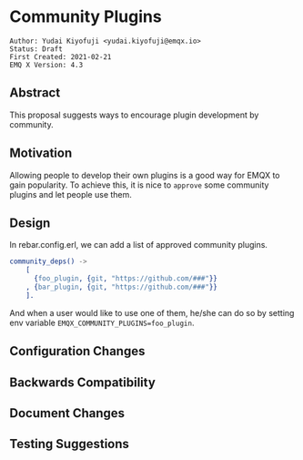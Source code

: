 # Community Plugins

```
Author: Yudai Kiyofuji <yudai.kiyofuji@emqx.io>
Status: Draft
First Created: 2021-02-21
EMQ X Version: 4.3
```

## Abstract

This proposal suggests ways to encourage plugin development by community. 

## Motivation

Allowing people to develop their own plugins is a good way for EMQX to gain popularity.
To achieve this, it is nice to `approve` some community plugins and let people use them.

## Design

In rebar.config.erl, we can add a list of approved community plugins.

```erlang
community_deps() ->
    [
      {foo_plugin, {git, "https://github.com/###"}}
    , {bar_plugin, {git, "https://github.com/###"}} 
    ].
```

And when a user would like to use one of them, 
he/she can do so by setting env variable `EMQX_COMMUNITY_PLUGINS=foo_plugin`.


 ## Configuration Changes



 ## Backwards Compatibility


 ## Document Changes



 ## Testing Suggestions


